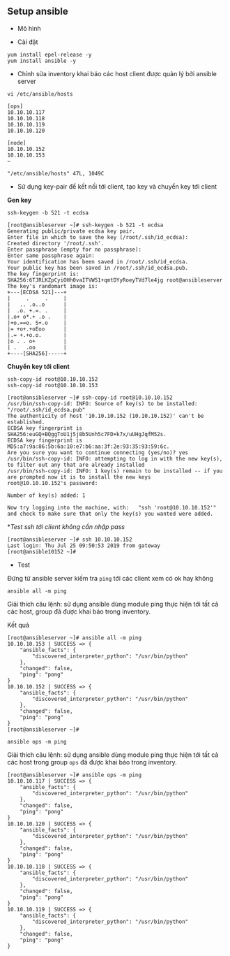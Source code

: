 ## Setup ansible

- Mô hình

- Cài đặt

```
yum install epel-release -y
yum install ansible -y
```

- Chỉnh sửa inventory khai báo các host client được quản lý bởi ansible server

```
vi /etc/ansible/hosts
```

```
[ops]
10.10.10.117
10.10.10.118
10.10.10.119
10.10.10.120

[node]
10.10.10.152
10.10.10.153
~

"/etc/ansible/hosts" 47L, 1049C
```

- Sử dụng key-pair để kết nối tới client, tạo key và chuyển key tới client

**Gen key**

```
ssh-keygen -b 521 -t ecdsa
```

```
[root@ansibleserver ~]# ssh-keygen -b 521 -t ecdsa
Generating public/private ecdsa key pair.
Enter file in which to save the key (/root/.ssh/id_ecdsa):
Created directory '/root/.ssh'.
Enter passphrase (empty for no passphrase):
Enter same passphrase again:
Your identification has been saved in /root/.ssh/id_ecdsa.
Your public key has been saved in /root/.ssh/id_ecdsa.pub.
The key fingerprint is:
SHA256:6TJRLKZpCyiOHh0vaITVW51+qmtDYyRoeyTVd7le4jg root@ansibleserver
The key's randomart image is:
+---[ECDSA 521]---+
|     .     .     |
|   .. .o..o      |
|  .o. +.=. .     |
|.o+ o*.+ .o .    |
|+o.==o. S+.o     |
|= +o+.+oEoo      |
|.= +.+o.o.       |
|o . . o+         |
| .   .oo         |
+----[SHA256]-----+
```

**Chuyển key tới client**

```
ssh-copy-id root@10.10.10.152
ssh-copy-id root@10.10.10.153
```

```
[root@ansibleserver ~]# ssh-copy-id root@10.10.10.152
/usr/bin/ssh-copy-id: INFO: Source of key(s) to be installed: "/root/.ssh/id_ecdsa.pub"
The authenticity of host '10.10.10.152 (10.10.10.152)' can't be established.
ECDSA key fingerprint is SHA256:euGQ+BQggToU1j5j8b5Unh5c7FD+k7x/uUHgJqfM52s.
ECDSA key fingerprint is MD5:a7:9a:86:5b:6a:10:e7:b6:aa:3f:2e:93:35:93:59:6c.
Are you sure you want to continue connecting (yes/no)? yes
/usr/bin/ssh-copy-id: INFO: attempting to log in with the new key(s), to filter out any that are already installed
/usr/bin/ssh-copy-id: INFO: 1 key(s) remain to be installed -- if you are prompted now it is to install the new keys
root@10.10.10.152's password:

Number of key(s) added: 1

Now try logging into the machine, with:   "ssh 'root@10.10.10.152'"
and check to make sure that only the key(s) you wanted were added.
```

**Test ssh tới client không cần nhập pass*

```
[root@ansibleserver ~]# ssh 10.10.10.152
Last login: Thu Jul 25 09:50:53 2019 from gateway
[root@ansible10152 ~]#
```

- Test

Đứng từ ansible server kiếm tra `ping` tới các client xem có ok hay không

```
ansible all -m ping
```
Giải thích câu lệnh: sử dụng ansible dùng module ping thực hiện tới tất cả các host, group đã được khai báo trong inventory.

Kết quả

```
[root@ansibleserver ~]# ansible all -m ping
10.10.10.153 | SUCCESS => {
    "ansible_facts": {
        "discovered_interpreter_python": "/usr/bin/python"
    },
    "changed": false,
    "ping": "pong"
}
10.10.10.152 | SUCCESS => {
    "ansible_facts": {
        "discovered_interpreter_python": "/usr/bin/python"
    },
    "changed": false,
    "ping": "pong"
}
[root@ansibleserver ~]#
```

```
ansible ops -m ping
```
Giải thích câu lệnh: sử dụng ansible dùng module ping thực hiện tới tất cả các host trong group `ops` đã được khai báo trong inventory.

```
[root@ansibleserver ~]# ansible ops -m ping
10.10.10.117 | SUCCESS => {
    "ansible_facts": {
        "discovered_interpreter_python": "/usr/bin/python"
    },
    "changed": false,
    "ping": "pong"
}
10.10.10.120 | SUCCESS => {
    "ansible_facts": {
        "discovered_interpreter_python": "/usr/bin/python"
    },
    "changed": false,
    "ping": "pong"
}
10.10.10.118 | SUCCESS => {
    "ansible_facts": {
        "discovered_interpreter_python": "/usr/bin/python"
    },
    "changed": false,
    "ping": "pong"
}
10.10.10.119 | SUCCESS => {
    "ansible_facts": {
        "discovered_interpreter_python": "/usr/bin/python"
    },
    "changed": false,
    "ping": "pong"
}
```




